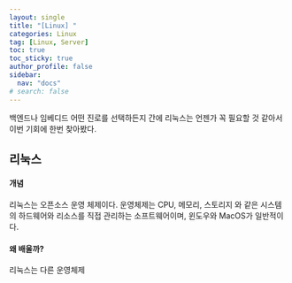 ```yaml
---
layout: single
title: "[Linux] "
categories: Linux
tag: [Linux, Server]
toc: true
toc_sticky: true
author_profile: false
sidebar:
  nav: "docs"
# search: false
---
```


 백엔드나 임베디드 어떤 진로를 선택하든지 간에 리눅스는 언젠가 꼭 필요할 것 같아서 이번 기회에 한번 찾아봤다. 

## 리눅스

#### 개념

 리눅스는 오픈소스 운영 체제이다. 운영체제는 CPU, 메모리, 스토리지 와 같은 시스템의 하드웨어와 리소스를 직접 관리하는 소프트웨어이며, 윈도우와 MacOS가 일반적이다. 

#### 왜 배울까?

 리눅스는 다른 운영체제


